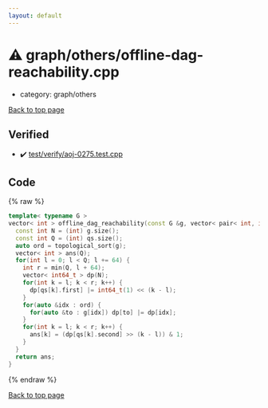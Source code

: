 ```yaml
---
layout: default
---
```


<!-- mathjax config similar to math.stackexchange -->
<script type="text/javascript" async
  src="https://cdnjs.cloudflare.com/ajax/libs/mathjax/2.7.5/MathJax.js?config=TeX-MML-AM_CHTML">
</script>
<script type="text/x-mathjax-config">
  MathJax.Hub.Config({
    TeX: { equationNumbers: { autoNumber: "AMS" }},
    tex2jax: {
      inlineMath: [ ['$','$'] ],
      processEscapes: true
    },
    "HTML-CSS": { matchFontHeight: false },
    displayAlign: "left",
    displayIndent: "2em"
  });
</script>

<script type="text/javascript" src="https://cdnjs.cloudflare.com/ajax/libs/jquery/3.4.1/jquery.min.js"></script>
<script src="https://cdn.jsdelivr.net/npm/jquery-balloon-js@1.1.2/jquery.balloon.min.js" integrity="sha256-ZEYs9VrgAeNuPvs15E39OsyOJaIkXEEt10fzxJ20+2I=" crossorigin="anonymous"></script>
<script type="text/javascript" src="../../../assets/js/copy-button.js"></script>
<link rel="stylesheet" href="../../../assets/css/copy-button.css" />


# :warning: graph/others/offline-dag-reachability.cpp
* category: graph/others


[Back to top page](../../../index.html)



## Verified
* :heavy_check_mark: [test/verify/aoj-0275.test.cpp](../../../verify/test/verify/aoj-0275.test.cpp.html)


## Code
{% raw %}
```cpp
template< typename G >
vector< int > offline_dag_reachability(const G &g, vector< pair< int, int > > &qs) {
  const int N = (int) g.size();
  const int Q = (int) qs.size();
  auto ord = topological_sort(g);
  vector< int > ans(Q);
  for(int l = 0; l < Q; l += 64) {
    int r = min(Q, l + 64);
    vector< int64_t > dp(N);
    for(int k = l; k < r; k++) {
      dp[qs[k].first] |= int64_t(1) << (k - l);
    }
    for(auto &idx : ord) {
      for(auto &to : g[idx]) dp[to] |= dp[idx];
    }
    for(int k = l; k < r; k++) {
      ans[k] = (dp[qs[k].second] >> (k - l)) & 1;
    }
  }
  return ans;
}

```
{% endraw %}

[Back to top page](../../../index.html)


